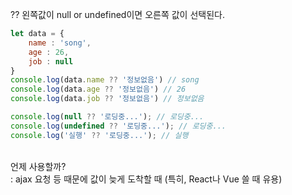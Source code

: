 ?? 왼쪽값이 null or undefined이면 오른쪽 값이 선택된다.

``` js
let data = {
    name : 'song',
    age : 26,
    job : null
}
console.log(data.name ?? '정보없음') // song
console.log(data.age ?? '정보없음') // 26
console.log(data.job ?? '정보없음') // 정보없음

console.log(null ?? '로딩중...'); // 로딩중...
console.log(undefined ?? '로딩중...'); // 로딩중...
console.log('실행' ?? '로딩중...'); // 실행
```
<br>
언제 사용할까?<br>
: ajax 요청 등 때문에 값이 늦게 도착할 때 (특히, React나 Vue 쓸 때 유용)
